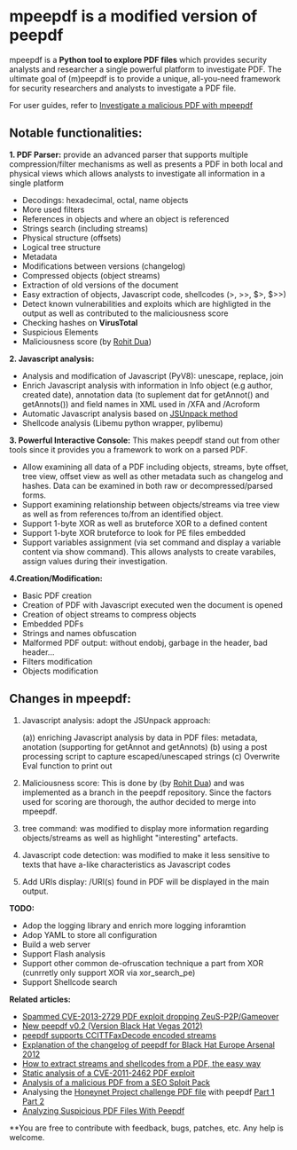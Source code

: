 # **mpeepdf is a modified version of peepdf**

mpeepdf is a **Python tool to explore PDF files** which provides security analysts and researcher a single powerful platform to investigate PDF. The ultimate goal of (m)peepdf is to provide a unique, all-you-need framework for security researchers and analysts to investigate a PDF file.

For user guides, refer to [Investigate a malicious PDF with mpeepdf](https://github.com/Tholep/mpeepdf/wiki/Investigate-a-malicious-PDF-with-mpeepdf)


## **Notable functionalities**:

**1. PDF Parser:** provide an advanced parser that supports multiple compression/filter mechanisms as well as presents a PDF in both local and physical views which allows analysts to investigate all information in a single platform

  * Decodings: hexadecimal, octal, name objects
  * More used filters
  * References in objects and where an object is referenced
  * Strings search (including streams)
  * Physical structure (offsets)
  * Logical tree structure
  * Metadata
  * Modifications between versions (changelog)
  * Compressed objects (object streams)
  * Extraction of old versions of the document
  * Easy extraction of objects, Javascript code, shellcodes (>, >>, $>, $>>)
  * Detect known vulnerabilities and exploits which are highligted in the output as well as contributed to the maliciousness score
  * Checking hashes on **VirusTotal**
  * Suspicious Elements
  * Maliciousness score (by [Rohit Dua](https://www.honeynet.org/node/1304)) 

**2. Javascript analysis:**

  * Analysis and modification of Javascript (PyV8): unescape, replace, join
  * Enrich Javascript analysis with information in Info object (e.g author, created date), annotation data (to suplement dat for getAnnot() and getAnnots()) and field names in XML used in /XFA and /Acroform
  * Automatic Javascript analysis based on [JSUnpack method](https://github.com/urule99/jsunpack-n)
  * Shellcode analysis (Libemu python wrapper, pylibemu)



**3. Powerful Interactive Console:** This makes peepdf stand out from other tools since it provides you a framework to work on a parsed PDF.

  * Allow examining all data of a PDF including objects, streams, byte offset, tree view, offset view as well as other metadata such as changelog and hashes. Data can be examined in both raw or decompressed/parsed forms.
  * Support examining relationship between objects/streams via tree view as well as from references to/from an identified object.
  * Support 1-byte XOR as well as bruteforce XOR to a defined content
  * Support 1-byte XOR bruteforce to look for PE files embedded
  * Support variables assignment (via set command and display a variable content via show command). This allows analysts to create varabiles, assign values during their investigation.

**4.Creation/Modification:**

  * Basic PDF creation
  * Creation of PDF with Javascript executed wen the document is opened
  * Creation of object streams to compress objects
  * Embedded PDFs
  * Strings and names obfuscation
  * Malformed PDF output: without endobj, garbage in the header, bad header...
  * Filters modification
  * Objects modification


## **Changes in mpeepdf**:

1. Javascript analysis: adopt the JSUnpack approach: 

    (a)) enriching Javascript analysis by data in PDF files: metadata, anotation (supporting for getAnnot and getAnnots)
    (b) using a post processing script to capture escaped/unescaped strings
    (c) Overwrite Eval function to print out

2. Maliciousness score: This is done by (by [Rohit Dua](https://www.honeynet.org/node/1304)) and was implemented as a branch in the peepdf repository. Since the factors used for scoring are thorough, the author decided to merge into mpeepdf.

3. tree command: was modified to display more information regarding objects/streams as well as highlight "interesting" artefacts.

4. Javascript code detection: was modified to make it less sensitive to texts that have a-like characteristics as Javascript codes

5. Add URIs display: /URI(s) found in PDF will be displayed in the main output.

**TODO:**

  * Adop the logging library and enrich more logging inforamtion
  * Adop YAML to store all configuration
  * Build a web server
  * Support Flash analysis
  * Support other common de-ofruscation technique a part from XOR (cunrretly only support XOR via xor_search_pe)
  * Support Shellcode search


**Related articles:**

  * [Spammed CVE-2013-2729 PDF exploit dropping ZeuS-P2P/Gameover](http://eternal-todo.com/blog/cve-2013-2729-exploit-zeusp2p-gameover)
  * [New peepdf v0.2 (Version Black Hat Vegas 2012)](http://eternal-todo.com/blog/peepdf-v0.2-black-hat-usa-arsenal-vegas)
  * [peepdf supports CCITTFaxDecode encoded streams](http://eternal-todo.com/blog/peepdf-ccittfaxdecode-support)
  * [Explanation of the changelog of peepdf for Black Hat Europe Arsenal 2012](http://eternal-todo.com/blog/peepdf-black-hat-arsenal-2012)
  * [How to extract streams and shellcodes from a PDF, the easy way](http://eternal-todo.com/blog/extract-streams-shellcode-peepdf)
  * [Static analysis of a CVE-2011-2462 PDF exploit](http://eternal-todo.com/blog/cve-2011-2462-exploit-analysis-peepdf)
  * [Analysis of a malicious PDF from a SEO Sploit Pack](http://eternal-todo.com/blog/seo-sploit-pack-pdf-analysis)
  * Analysing the [Honeynet Project challenge PDF file](http://www.honeynet.org/challenges/2010_6_malicious_pdf) with peepdf [Part 1](http://eternal-todo.com/blog/analysing-honeynet-pdf-challenge-peepdf-i) [Part 2](http://eternal-todo.com/blog/analysing-honeynet-pdf-challenge-peepdf-ii)
  * [Analyzing Suspicious PDF Files With Peepdf](http://blog.zeltser.com/post/6780160077/peepdf-malicious-pdf-analysis)



**You are free to contribute with feedback, bugs, patches, etc. Any help is welcome.
